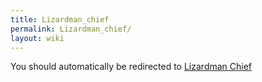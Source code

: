 ```yaml
---
title: Lizardman_chief
permalink: Lizardman_chief/
layout: wiki
---
```


You should automatically be redirected to [Lizardman Chief](/keeperrl_wiki/Lizardman_Chief/)

